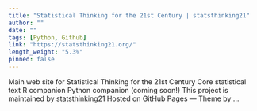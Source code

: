 ```yaml
---
title: "Statistical Thinking for the 21st Century | statsthinking21"
author: ""
date: ""
tags: [Python, Github]
link: "https://statsthinking21.org/"
length_weight: "5.3%"
pinned: false
---
```


Main web site for Statistical Thinking for the 21st Century Core statistical text R companion Python companion (coming soon!) This project is maintained by statsthinking21 Hosted on GitHub Pages — Theme by ...
